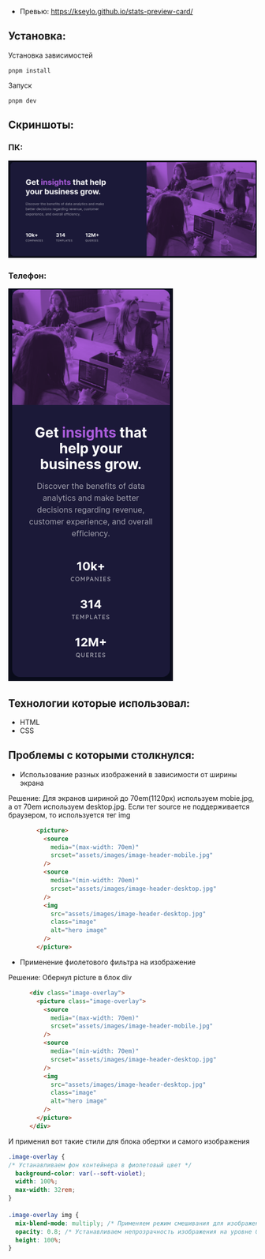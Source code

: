 - Превью: https://kseylo.github.io/stats-preview-card/

## Установка:

Установка зависимостей
```
pnpm install
```

Запуск
```
pnpm dev
```

## Скриншоты:

### ПК:
![desktop](screenshots/desktop.png)

### Телефон:

![mobile](screenshots/mobile.png)

## Технологии которые использовал:
- HTML
- CSS

## Проблемы с которыми столкнулся:
- Использование разных изображений в зависимости от ширины экрана

Решение:
Для экранов шириной до 70em(1120px) используем mobie.jpg, а от 70em используем desktop.jpg. Если тег source не поддерживается браузером, то используется тег img
```html
        <picture>
          <source
            media="(max-width: 70em)"
            srcset="assets/images/image-header-mobile.jpg"
          />
          <source
            media="(min-width: 70em)"
            srcset="assets/images/image-header-desktop.jpg"
          />
          <img
            src="assets/images/image-header-desktop.jpg"
            class="image"
            alt="hero image"
          />
        </picture>
```

- Применение фиолетового фильтра на изображение

Решение:
Обернул picture в блок div
```html
      <div class="image-overlay">
        <picture class="image-overlay">
          <source
            media="(max-width: 70em)"
            srcset="assets/images/image-header-mobile.jpg"
          />
          <source
            media="(min-width: 70em)"
            srcset="assets/images/image-header-desktop.jpg"
          />
          <img
            src="assets/images/image-header-desktop.jpg"
            class="image"
            alt="hero image"
          />
        </picture>
      </div>
```
И применил вот такие стили для блока обертки и самого изображения
```css
.image-overlay {
/* Устанавливаем фон контейнера в фиолетовый цвет */
  background-color: var(--soft-violet); 
  width: 100%;
  max-width: 32rem; 
}

.image-overlay img {
  mix-blend-mode: multiply; /* Применяем режим смешивания для изображения */
  opacity: 0.8; /* Устанавливаем непрозрачность изображения на уровне 0.8 (80%) */
  height: 100%;
}

```